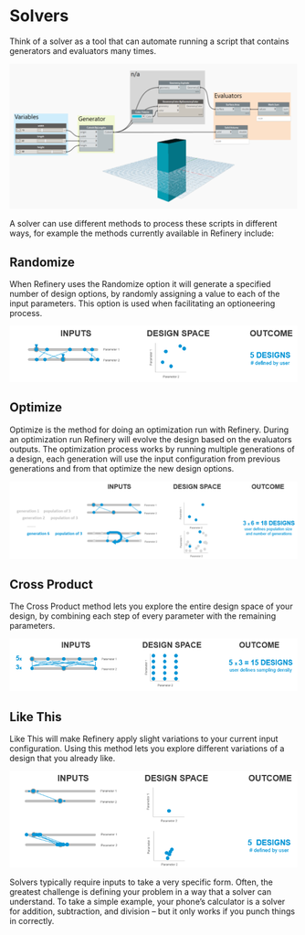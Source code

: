 # Solvers

Think of a solver as a tool that can automate running a script that contains generators and evaluators many times.

![](../.gitbook/assets/5_04_solver-dynamo.png)

A solver can use different methods to process these scripts in different ways, for example the methods currently available in Refinery include:

## Randomize

When Refinery uses the Randomize option it will generate a specified number of design options, by randomly assigning a value to each of the input parameters. This option is used when facilitating an optioneering process.

![](../.gitbook/assets/5_04_randomize.png)

## Optimize

Optimize is the method for doing an optimization run with Refinery. During an optimization run Refinery will evolve the design based on the evaluators outputs. The optimization process works by running multiple generations of a design, each generation will use the input configuration from previous generations and from that optimize the new design options.

![](../.gitbook/assets/5_04_optimize.png)

## Cross Product

The Cross Product method lets you explore the entire design space of your design, by combining each step of every parameter with the remaining parameters.

![](../.gitbook/assets/5_04_cross_product.png)

## Like This

Like This will make Refinery apply slight variations to your current input configuration. Using this method lets you explore different variations of a design that you already like.

![](../.gitbook/assets/5_04_like_this.png)

Solvers typically require inputs to take a very specific form. Often, the greatest challenge is defining your problem in a way that a solver can understand. To take a simple example, your phone’s calculator is a solver for addition, subtraction, and division – but it only works if you punch things in correctly.

